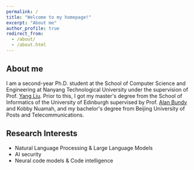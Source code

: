 ```yaml
---
permalink: /
title: "Welcome to my homepage!"
excerpt: "About me"
author_profile: true
redirect_from: 
  - /about/
  - /about.html
---
```

## About me
I am a second-year Ph.D. student at the School of Computer Science and Engineering at Nanyang Technological University under the supervision of Prof. [Yang Liu](https://personal.ntu.edu.sg/yangliu/). Prior to this, I got my master's degree from the School of Informatics of the University of Edinburgh supervised by Prof. [Alan Bundy](https://sweb.inf.ed.ac.uk/bundy/) and Kobby Nuamah, and my bachelor's degree from Beijing University of Posts and Telecommunications.

## Research Interests
- Natural Language Processing & Large Language Models
- AI security
- Neural code models & Code intelligence

<!-- Papers Section: Content hidden in the rendered output -->
<!--## Papers
- [**Multi-target Backdoor Attacks for Code Pre-trained Models**](https://arxiv.org/abs/2306.08350)  
  **Yanzhou Li**, Shangqing Liu, Kangjie Chen, Xiaofei Xie, Tianwei Zhang, and Yang Liu  
  The 61st Annual Meeting of the Association for Computational Linguistics (ACL), Jul 2023  
- [**CommitBART: A Large Pre-trained Model for GitHub Commits**](https://arxiv.org/abs/2208.08100)  
   Shangqing Liu*, **Yanzhou Li***<sup>*</sup>, Xiaofei Xie, Yang Liu (* indicates equal contribution)
- [**Unveiling Project-Specific Bias in Neural Code Models**](https://arxiv.org/abs/2201.07381)  
  Zhiming Li, **Yanzhou Li**, Tianlin Li, Mengnan Du, Bozhi Wu, Yushi Cao, Xiaofei Xie, Yi Li, Yang Liu
- [**An Empirical Study on the Effectiveness of Noisy Label Learning for Program Understanding**](https://arxiv.org/abs/2307.08990)  
  Wenhan Wang, **Yanzhou Li**, Anran Li, Jian Zhang, Wei Ma, Yang Liu
- **TAG: Joint Triple-Hierarchical Attention and GCN for Review-Based Social Recommender System**  
  Pengpeng Qiao, Zhiwei Zhang, Zhetao Li, Yuanxing Zhang, Kaigui Bian, **Yanzhou Li**, Guoren Wang  
  IEEE Transactions on Knowledge and Data Engineering  
- **Learning Multiple Temporal Relational Network Embeddings via Graph Convolutional Network**  
  Kecheng Xiao, Pengyu Zhao, Yuanxing Zhang, **Yanzhou Li**, Kaigui Bian, Wei Yan
  2019 IEEE Global Communications Conference (GLOBECOM)  

## Professional Services
- Conference reviewer of ACL-2023, EMNLP-2022, 2023

## Invited Talks
- "An Overview of Backdoor Attacks on Large Language Models", NTU LLM Security Workshop, Nanyang Technological University, Sep 2023. 
-->
